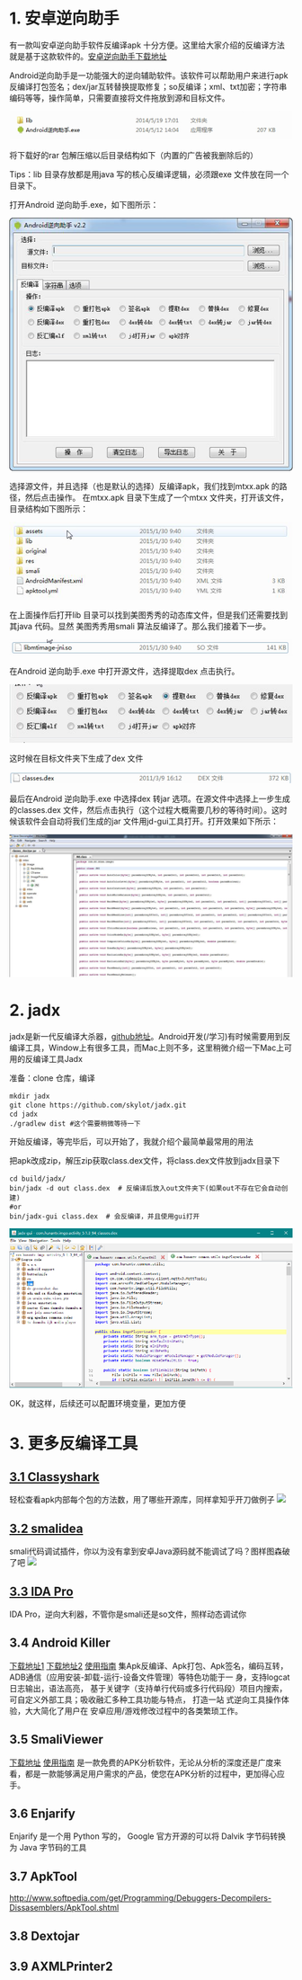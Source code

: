 # 1. 安卓逆向助手

有一款叫安卓逆向助手软件反编译apk 十分方便。这里给大家介绍的反编译方法就是基于这款软件的。[安卓逆向助手下载地址](http://pan.baidu.com/s/1eQkvlvW)

Android逆向助手是一功能强大的逆向辅助软件。该软件可以帮助用户来进行apk反编译打包签名；dex/jar互转替换提取修复；so反编译；xml、txt加密；字符串编码等等，操作简单，只需要直接将文件拖放到源和目标文件。

![](img/反编译34.png)

将下载好的rar 包解压缩以后目录结构如下（内置的广告被我删除后的）

Tips：lib 目录存放都是用java 写的核心反编译逻辑，必须跟exe 文件放在同一个目录下。

打开Android 逆向助手.exe，如下图所示：

![](img/反编译28.png)

选择源文件，并且选择（也是默认的选择）反编译apk，我们找到mtxx.apk 的路径，然后点击操作。
在mtxx.apk 目录下生成了一个mtxx 文件夹，打开该文件，目录结构如下图所示：

![](img/反编译29.png)

在上面操作后打开lib 目录可以找到美图秀秀的动态库文件，但是我们还需要找到其java 代码。显然
美图秀秀用smali 算法反编译了。那么我们接着下一步。

![](img/反编译30.png)

在Android 逆向助手.exe 中打开源文件，选择提取dex 点击执行。

![](img/反编译31.png)

这时候在目标文件夹下生成了dex 文件

![](img/反编译32.png)

最后在Android 逆向助手.exe 中选择dex 转jar 选项。在源文件中选择上一步生成的classes.dex 文件，然后点击执行（这个过程大概需要几秒的等待时间）。这时候该软件会自动将我们生成的jar 文件用jd-gui工具打开。打开效果如下所示：

![](img/反编译33.png)

# 2.  jadx

jadx是新一代反编译大杀器，[github地址](https://github.com/skylot/jadx)。Android开发(/学习)有时候需要用到反编译工具，Window上有很多工具，而Mac上则不多，这里稍微介绍一下Mac上可用的反编译工具Jadx

准备：clone 仓库，编译

```
mkdir jadx
git clone https://github.com/skylot/jadx.git
cd jadx
./gradlew dist #这个需要稍微等待一下
```

开始反编译，等完毕后，可以开始了，我就介绍个最简单最常用的用法

把apk改成zip，解压zip获取class.dex文件，将class.dex文件放到jadx目录下

```
cd build/jadx/
bin/jadx -d out class.dex  # 反编译后放入out文件夹下(如果out不存在它会自动创建)
#or
bin/jadx-gui class.dex  # 会反编译，并且使用gui打开
```

![](img/jadx.png)

OK，就这样，后续还可以配置环境变量，更加方便

# 3. 更多反编译工具

## [3.1 Classyshark](https://github.com/google/android-classyshark)
  轻松查看apk内部每个包的方法数，用了哪些开源库，同样拿知乎开刀做例子
  ![](http://mmbiz.qpic.cn/mmbiz_png/ujaEPeJyrxuNRTeFDkIah7qODoDo8NcGAibsUVf5O06NqT1hIwycIazPwj1ialxvic3iaMOzhF05yRibO6qiaNGI045w/640?wx_fmt=png&tp=webp&wxfrom=5&wx_lazy=1)

## [3.2 smalidea](https://github.com/JesusFreke/smali/wiki/smalidea)
  smali代码调试插件，你以为没有拿到安卓Java源码就不能调试了吗？图样图森破了吧
  ![](http://mmbiz.qpic.cn/mmbiz_png/ujaEPeJyrxuNRTeFDkIah7qODoDo8NcGXSuX43NWccCGmVZxNbfEgL75EgY9nYwYJqNNDTeE04RHrHnvlRf2FA/640?wx_fmt=png&tp=webp&wxfrom=5&wx_lazy=1)

## [3.3 IDA Pro](https://www.hex-rays.com/products/ida/)
  IDA Pro，逆向大利器，不管你是smali还是so文件，照样动态调试你

## 3.4 Android Killer 
[下载地址1](http://www.pd521.com/thread-136-1-1.html) [下载地址2](https://pan.baidu.com/share/home?uk=4099707276#category/type=6) [使用指南](http://www.pd521.com/thread-509-1-1.html)
集Apk反编译、Apk打包、Apk签名，编码互转， ADB通信（应用安装-卸载-运行-设备文件管理）等特色功能于一 身，支持logcat日志输出，语法高亮， 基于关键字（支持单行代码或多行代码段）项目内搜索， 可自定义外部工具；吸收融汇多种工具功能与特点， 打造一站 式逆向工具操作体验，大大简化了用户在 安卓应用/游戏修改过程中的各类繁琐工作。

## 3.5 SmaliViewer 
[下载地址](http://blog.avlyun.com/wp-content/uploads/2014/04/SmaliViewer.zip) [使用指南](http://blog.avlyun.com/show/%E3%80%8Asv%E7%94%A8%E6%88%B7%E6%8C%87%E5%8D%97%E3%80%8B/)
是一款免费的APK分析软件，无论从分析的深度还是广度来看，都是一款能够满足用户需求的产品，使您在APK分析的过程中，更加得心应手。

## 3.6 Enjarify
Enjarify 是一个用 Python 写的， Google 官方开源的可以将 Dalvik 字节码转换为 Java 字节码的工具

## 3.7 ApkTool

http://www.softpedia.com/get/Programming/Debuggers-Decompilers-Dissasemblers/ApkTool.shtml

## 3.8 Dextojar

## 3.9 AXMLPrinter2

